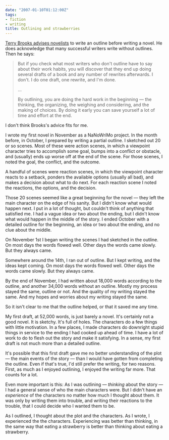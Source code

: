 ```yaml
---
date: "2007-01-10T01:12:00Z"
tags:
- fiction
- writing
title: Outlining and strawberries
---
```



[Terry Brooks advises novelists](http://www.amazon.com/gp/product/0345465512/002-6468812-9496813?tag=dalehemer-20)
to write an outline before writing a novel.
He does acknowledge that many successful writers write without outlines.
Then he says:

> But if you check what most writers who don't outline
  have to say about their work habits,
  you will discover
  that they end up doing several drafts of a book
  and any number of rewrites afterwards.
  I don't.
  I do one draft, one rewrite, and I'm done.
>
>  …
> 
> By outlining, you are doing the hard work in the beginning
  —
  the thinking, the organizing, the weighing and considering,
  and the making of choices.
  By doing it early
  you can save yourself a lot of time and effort at the end.
  
I don't think Brooks's advice fits for me.

I wrote my first novel in November as a NaNoWriMo project.  In the month before, in October, I prepared by writing a partial outline.  I sketched out 20 or so scenes.  Most of these were action scenes, in which a viewpoint character tries to accomplish some goal, bumps into a conflict or obstacle, and (usually) ends up worse off at the end of the scene.  For those scenes, I noted the goal, the conflict, and the outcome.

A handful of scenes were reaction scenes, in which the viewpoint character reacts to a setback, ponders the available options (usually all bad), and makes a decision about what to do next.  For each reaction scene I noted the reactions, the options, and the decision.

Those 20 scenes seemed like a great beginning for the novel — they left the main character on the edge of his sanity.  But I didn't know what would happen next.  I put in a lot of thought, but couldn't think of anything that satisfied me.  I had a vague idea or two about the ending, but I didn't know what would happen in the middle of the story.  I ended October with a detailed outline for the beginning, an idea or two about the ending, and no clue about the middle.

On November 1st I began writing the scenes I had sketched in the outline.  On most days the words flowed well.  Other days the words came slowly.  But they always came.

Somewhere around the 14th, I ran out of outline.  But I kept writing, and the ideas kept coming.  On most days the words flowed well.  Other days the words came slowly.  But they always came.

By the end of November, I had written about 18,000 words according to the outline, and another 34,000 words without an outline.  Mostly my process stayed the same, outline or not.  And the quality of my writing stayed the same.  And my hopes and worries about my writing stayed the same.

So it isn't clear to me that the outline helped, or that it saved me any time.

My first draft, at 52,000 words, is just barely a novel.  It's certainly not a good novel.  It is sketchy.  It's full of holes.  The characters do a few things with little motivation.  In a few places, I made characters do downright stupid things in service to the ending I had cooked up ahead of time.  I have a lot of work to do to flesh out the story and make it satisfying.  In a sense, my first draft is not much more than a detailed outline.

It's possible that this first draft gave me no better understanding of the plot — the main events of the story — than I would have gotten from completing the outline.  Even if that's true, I'd still prefer the writing, for two reasons.  First, as much as I enjoyed outlining, I enjoyed the writing far more.  That counts for a lot.

Even more important is this:  As I was outlining — <em>thinking</em> about the story — I had a general sense of who the main characters were.  But I didn't have an <em>experience</em> of the characters no matter how much I thought about them.  It was only by writing them into trouble, and writing their reactions to the trouble, that I could decide who I wanted them to be.

As I outlined, I thought about the plot and the characters.  As I wrote, I experienced the the characters.  Experiencing was better than thinking, in the same way that eating a strawberry is better than thinking about eating a strawberry.
